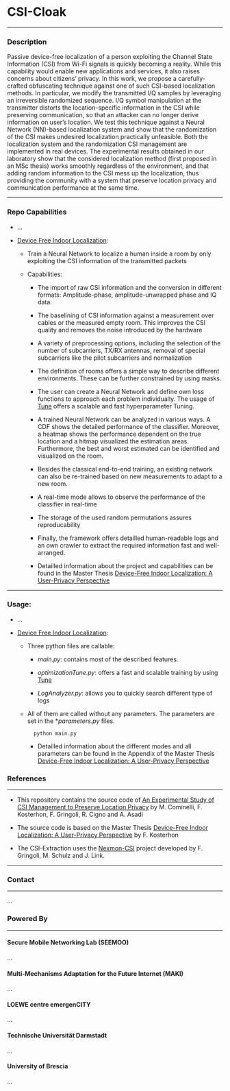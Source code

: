 # CSI-Cloak

---

### Description

Passive device-free localization of a person exploiting the Channel State Information (CSI) from Wi-Fi signals is quickly becoming a reality. While this capability would enable new applications and services, it also raises concerns about citizens’ privacy. In this work, we propose a carefully-crafted obfuscating technique against one of such CSI-based localization methods. In particular, we modify the transmitted I/Q samples by leveraging an irreversible randomized sequence. I/Q symbol manipulation at the transmitter distorts the location-specific information in the CSI while preserving communication, so that an attacker can no longer derive information on user’s location. We test this technique against a Neural Network (NN)-based localization system and show that the randomization of the CSI makes undesired localization practically unfeasible. Both the localization system and the randomization CSI management are implemented in real devices. The experimental results obtained in our laboratory show that the considered localization method (first proposed in an MSc thesis) works smoothly regardless of the environment, and that adding random information to the CSI mess up the localization, thus providing the community with a system that preserve location privacy and communication performance at the same time.

---

### Repo Capabilities


- ... 

- [Device Free Indoor Localization](https://github.com/seemoo-lab/csicloak/tree/master/Device_Free_Indoor_Localization):

	- Train a Neural Network to localize a human inside a room by only exploiting the CSI information of the transmitted packets

	- Capabilities:
	
		- The import of raw CSI information and the conversion in different formats: Amplitude-phase, amplitude-unwrapped phase and IQ data.
	
		- The baselining of CSI information against a measurement over cables or the measured empty room. This improves the CSI quality and removes the noise introduced by the hardware
		
		- A variety of preprocessing options, including the selection of the number of subcarriers, TX/RX antennas, removal of special subcarriers like the pilot subcarriers and normalization
		
		- The definition of rooms offers a simple way to describe different environments. These can be further constrained by using masks.
	
		- The user can create a Neural Network and define own loss functions to approach each problem individually. The usage of [Tune](https://docs.ray.io/en/latest/tune.html) offers a scalable and fast hyperparameter Tuning.
		
		- A trained Neural Network can be analyzed in various ways. A CDF shows the detailed performance of the classifier. Moreover, a heatmap shows the performance dependent on the true location and a hitmap visualized the estimation areas. Furthermore, the best and worst estimated can be identified and visualized on the room.
		
		- Besides the classical end-to-end training, an existing network can also be re-trained based on new measurements to adapt to a new room.
		
		- A real-time mode allows to observe the performance of the classifier in real-time
		
		- The storage of the used random permutations assures reproducability
		
		- Finally, the framework offers detailled human-readable logs and an own crawler to extract the required information fast and well-arranged.
		- Detailled information about the project and capabilities can be found in the  Master Thesis [Device-Free Indoor Localization: A User-Privacy Perspective](https://www.researchgate.net/publication/343222355_Device-Free_Indoor_Localization_A_User-Privacy_Perspective?channel=doi&linkId=5f1d84c645851515ef4afdf4&showFulltext=true&fbclid=IwAR2GANVyN2P-IFOCS59a8w-ceVmxSb48zFx-lH24sGK75pyeRvtk2uxwCyw)
---
			
### Usage:

- ...

- [Device Free Indoor Localization](https://github.com/seemoo-lab/csicloak/tree/master/Device_Free_Indoor_Localization):

	- Three python files are callable:
	
		- *main.py*: contains most of the described features.
		
		- *optimizationTune.py*: offers a fast and scalable training by using [Tune](https://docs.ray.io/en/latest/tune.html) 
		
		- *LogAnalyzer.py*: allows you to quickly search different type of logs
		
	- All of them are called without any parameters. The parameters are set in the **parameters.py* files. 
	
		
			python main.py
		
	
		- Detailled information about the different modes and all parameters can be found in the Appendix of the Master Thesis [Device-Free Indoor Localization: A User-Privacy Perspective](https://www.researchgate.net/publication/343222355_Device-Free_Indoor_Localization_A_User-Privacy_Perspective?channel=doi&linkId=5f1d84c645851515ef4afdf4&showFulltext=true&fbclid=IwAR2GANVyN2P-IFOCS59a8w-ceVmxSb48zFx-lH24sGK75pyeRvtk2uxwCyw)

### References

---

- This repository contains the source code of [An Experimental Study of CSI Management to Preserve Location Privacy](TODO) by M. Cominelli, F. Kosterhon, F. Gringoli, R. Cigno and A. Asadi

- The source code is based on the Master Thesis [Device-Free Indoor Localization: A User-Privacy Perspective](https://www.researchgate.net/publication/343222355_Device-Free_Indoor_Localization_A_User-Privacy_Perspective?channel=doi&linkId=5f1d84c645851515ef4afdf4&showFulltext=true&fbclid=IwAR2GANVyN2P-IFOCS59a8w-ceVmxSb48zFx-lH24sGK75pyeRvtk2uxwCyw) by F. Kosterhon

- The CSI-Extraction uses the [Nexmon-CSI](https://github.com/seemoo-lab/nexmon_csi) project developed by F. Gringoli, M. Schulz and J. Link.

---

### Contact

---

...

### Powered By

---

#### Secure Mobile Networking Lab (SEEMOO)

...

#### Multi-Mechanisms Adaptation for the Future Internet (MAKI)

...

#### LOEWE centre emergenCITY


...

#### Technische Universität Darmstadt

...

#### University of Brescia

...
